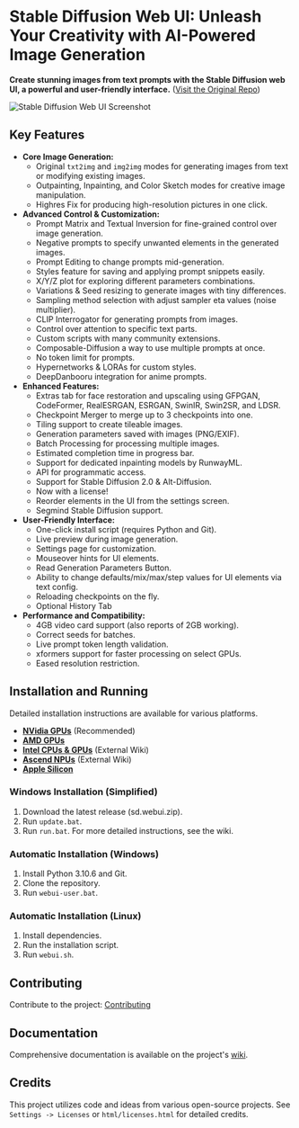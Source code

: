 # Stable Diffusion Web UI: Unleash Your Creativity with AI-Powered Image Generation

**Create stunning images from text prompts with the Stable Diffusion web UI, a powerful and user-friendly interface.**  ([Visit the Original Repo](https://github.com/AUTOMATIC1111/stable-diffusion-webui))

![Stable Diffusion Web UI Screenshot](screenshot.png)

## Key Features

*   **Core Image Generation:**
    *   Original `txt2img` and `img2img` modes for generating images from text or modifying existing images.
    *   Outpainting, Inpainting, and Color Sketch modes for creative image manipulation.
    *   Highres Fix for producing high-resolution pictures in one click.
*   **Advanced Control & Customization:**
    *   Prompt Matrix and  Textual Inversion for fine-grained control over image generation.
    *   Negative prompts to specify unwanted elements in the generated images.
    *   Prompt Editing to change prompts mid-generation.
    *   Styles feature for saving and applying prompt snippets easily.
    *   X/Y/Z plot for exploring different parameters combinations.
    *   Variations & Seed resizing to generate images with tiny differences.
    *   Sampling method selection with adjust sampler eta values (noise multiplier).
    *   CLIP Interrogator for generating prompts from images.
    *   Control over attention to specific text parts.
    *   Custom scripts with many community extensions.
    *   Composable-Diffusion a way to use multiple prompts at once.
    *   No token limit for prompts.
    *   Hypernetworks & LORAs for custom styles.
    *   DeepDanbooru integration for anime prompts.
*   **Enhanced Features:**
    *   Extras tab for face restoration and upscaling using GFPGAN, CodeFormer, RealESRGAN, ESRGAN, SwinIR, Swin2SR, and LDSR.
    *   Checkpoint Merger to merge up to 3 checkpoints into one.
    *   Tiling support to create tileable images.
    *   Generation parameters saved with images (PNG/EXIF).
    *   Batch Processing for processing multiple images.
    *   Estimated completion time in progress bar.
    *   Support for dedicated inpainting models by RunwayML.
    *   API for programmatic access.
    *   Support for Stable Diffusion 2.0 & Alt-Diffusion.
    *   Now with a license!
    *   Reorder elements in the UI from the settings screen.
    *   Segmind Stable Diffusion support.
*   **User-Friendly Interface:**
    *   One-click install script (requires Python and Git).
    *   Live preview during image generation.
    *   Settings page for customization.
    *   Mouseover hints for UI elements.
    *   Read Generation Parameters Button.
    *   Ability to change defaults/mix/max/step values for UI elements via text config.
    *   Reloading checkpoints on the fly.
    *   Optional History Tab
*   **Performance and Compatibility:**
    *   4GB video card support (also reports of 2GB working).
    *   Correct seeds for batches.
    *   Live prompt token length validation.
    *   xformers support for faster processing on select GPUs.
    *   Eased resolution restriction.

## Installation and Running

Detailed installation instructions are available for various platforms.
*   **[NVidia GPUs](https://github.com/AUTOMATIC1111/stable-diffusion-webui/wiki/Install-and-Run-on-NVidia-GPUs)** (Recommended)
*   **[AMD GPUs](https://github.com/AUTOMATIC1111/stable-diffusion-webui/wiki/Install-and-Run-on-AMD-GPUs)**
*   **[Intel CPUs & GPUs](https://github.com/openvinotoolkit/stable-diffusion-webui/wiki/Installation-on-Intel-Silicon)** (External Wiki)
*   **[Ascend NPUs](https://github.com/wangshuai09/stable-diffusion-webui/wiki/Install-and-run-on-Ascend-NPUs)** (External Wiki)
*   **[Apple Silicon](https://github.com/AUTOMATIC1111/stable-diffusion-webui/wiki/Installation-on-Apple-Silicon)**

### Windows Installation (Simplified)

1.  Download the latest release (sd.webui.zip).
2.  Run `update.bat`.
3.  Run `run.bat`.
    For more detailed instructions, see the wiki.

### Automatic Installation (Windows)

1.  Install Python 3.10.6 and Git.
2.  Clone the repository.
3.  Run `webui-user.bat`.

### Automatic Installation (Linux)

1.  Install dependencies.
2.  Run the installation script.
3.  Run `webui.sh`.

## Contributing

Contribute to the project: [Contributing](https://github.com/AUTOMATIC1111/stable-diffusion-webui/wiki/Contributing)

## Documentation

Comprehensive documentation is available on the project's [wiki](https://github.com/AUTOMATIC1111/stable-diffusion-webui/wiki).

## Credits

This project utilizes code and ideas from various open-source projects. See `Settings -> Licenses` or `html/licenses.html` for detailed credits.